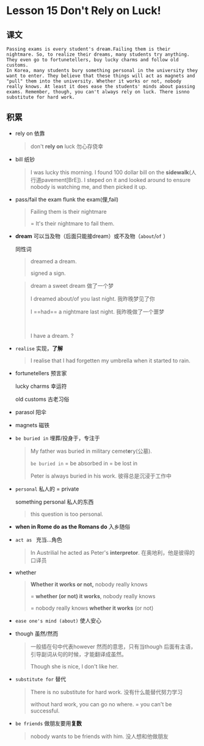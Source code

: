 # Lesson 15 **Don't Rely on Luck!**

## 课文

```
Passing exams is every student's dream.Failing them is their nightmare. So, to realize their dreams, many students try anything. They even go to fortunetellers, buy lucky charms and follow old customs. 
In Korea, many students bury something personal in the university they want to enter. They believe that these things will act as magnets and "pull" them into the university. Whether it works or not, nobody really knows. At least it does ease the students' minds about passing exams. Remember, though, you can't always rely on luck. There isnno substitute for hard work.
```



## 积累

- rely on  依靠

  > don't **rely on** luck 勿心存侥幸

- bill 纸钞

  > I was lucky this morning. I found 100 dollar bill on the **sidewalk**(人行道pavement[BrE]). I steped on it and looked around to ensure nobody is watching me, and then picked it up.

- pass/fail the exam          flunk the exam(俚,fail)

  > Failing them is their nightmare 
  >
  > = It's their nightmare to fail them.

- **dream** 可以当及物（后面只能接dream）或不及物（`about`/`of` ）

  同性词

  > dreamed a dream.
  >
  > signed a sign.

  > dream a sweet dream  做了一个梦
  >
  > I dreamed about/of you last night. 我昨晚梦见了你
  >
  > I ==had== a nightmare last night. 我昨晚做了一个噩梦
  >
  > ​
  >
  > I have a dream.  ?

- `realise` 实现，**了解**

  > I realise that  I had forgetten my umbrella when it started to rain.

- fortunetellers 预言家

  lucky charms 幸运符

  old customs 古老习俗

- parasol  阳伞

- magnets 磁铁


- `be buried in`   埋葬/投身于，专注于

  > My father was buried in military cemet**e**ry(公墓).
  >
  > `be buried in` = be absorbed in = be lost in
  >
  > Peter is always buried in his work. 彼得总是沉浸于工作中

- `personal` 私人的 = private

  something personal 私人的东西

  > this question is too personal.


- **when in Rome do as the Romans do** 入乡随俗

- `act as ` 充当...角色

  > In AustriliaI he acted as Peter's **interpretor**. 在奥地利，他是彼得的口译员

- whether

  > **Whether it works or not,** nobody really knows
  >
  > = **whether (or not) it works**, nobody really knows
  >
  > = nobody really knows **whether it works** (or not)

- `ease one's mind (about)` 使人安心

- though 虽然/然而

  > 一般插在句中代表however 然而的意思，只有当though 后面有主语，引导副词从句的时候，才能翻译成虽然。
  >
  > Though she is nice, I don't like her.

- `substitute for` 替代

  > There is no substitute for hard work. 没有什么能替代努力学习
  >
  > without hard work, you can go no where.  =  you can't be successful.

- `be friends` 做朋友要用**复数**

  > nobody wants to be friends with him. 没人想和他做朋友

